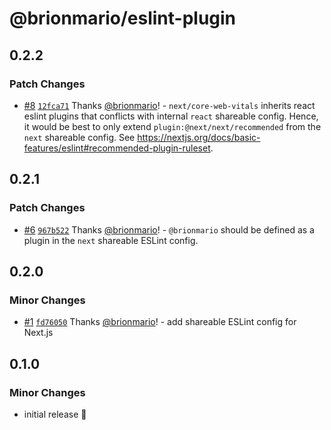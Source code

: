 # @brionmario/eslint-plugin

## 0.2.2

### Patch Changes

- [#8](https://github.com/brionmario/ui-configs/pull/8) [`12fca71`](https://github.com/brionmario/ui-configs/commit/12fca719df429fce80e4f07624ff8b8e19699e5f) Thanks [@brionmario](https://github.com/brionmario)! - `next/core-web-vitals` inherits react eslint plugins that conflicts with internal `react` shareable config. Hence, it would be best to only extend `plugin:@next/next/recommended` from the `next` shareable config. See https://nextjs.org/docs/basic-features/eslint#recommended-plugin-ruleset.

## 0.2.1

### Patch Changes

- [#6](https://github.com/brionmario/ui-configs/pull/6) [`967b522`](https://github.com/brionmario/ui-configs/commit/967b522141be43e558a0555c0b3a9672dfdcc118) Thanks [@brionmario](https://github.com/brionmario)! - `@brionmario` should be defined as a plugin in the `next` shareable ESLint config.

## 0.2.0

### Minor Changes

- [#1](https://github.com/brionmario/ui-configs/pull/1) [`fd76050`](https://github.com/brionmario/ui-configs/commit/fd7605085b4f6723f55526c49b88c4d0256c465e) Thanks [@brionmario](https://github.com/brionmario)! - add shareable ESLint config for Next.js

## 0.1.0

### Minor Changes

- initial release 🎉
